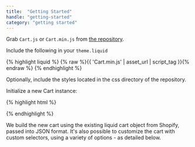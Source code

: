 ```yaml
---
title:  "Getting Started"
handle: "getting-started"
category: "getting started"
---
```


Grab `Cart.js` or `Cart.min.js` from [the repository](https://github.com/Elkfox/Cart).

Include the following in your `theme.liquid`

{% highlight liquid %}
{% raw %}{{ 'Cart.min.js' | asset_url | script_tag }}{% endraw %}
{% endhighlight %}

Optionally, include the styles located in the css directory of the repository.

Initialize a new Cart instance:

{% highlight html %}
<script type="text/javascript">
  var cart;
  $(document).ready(function() {
    cart = new Cart({% raw %}{{ cart | json }}{% endraw %});
  });
</script>
{% endhighlight %}

We build the new cart using the existing liquid cart object from Shopify, passed into JSON format. It's also possible to customize the cart with custom selectors, using a variety of options - as detailed below.
